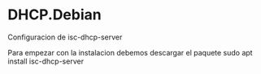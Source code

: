 # DHCP.Debian
Configuracion de isc-dhcp-server

Para empezar con la instalacion debemos descargar el paquete 
sudo apt install isc-dhcp-server

